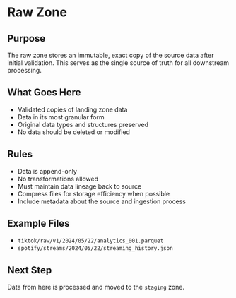 # Raw Zone

## Purpose
The raw zone stores an immutable, exact copy of the source data after initial validation. This serves as the single source of truth for all downstream processing.

## What Goes Here
- Validated copies of landing zone data
- Data in its most granular form
- Original data types and structures preserved
- No data should be deleted or modified

## Rules
- Data is append-only
- No transformations allowed
- Must maintain data lineage back to source
- Compress files for storage efficiency when possible
- Include metadata about the source and ingestion process

## Example Files
- `tiktok/raw/v1/2024/05/22/analytics_001.parquet`
- `spotify/streams/2024/05/22/streaming_history.json`

## Next Step
Data from here is processed and moved to the `staging` zone.
